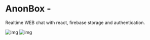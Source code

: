 # AnonBox - 

Realtime WEB chat with react, firebase storage and authentication.

![img](https://i.imgur.com/APFajVF.png)
![img](https://i.imgur.com/Wpbb6sp.png)
